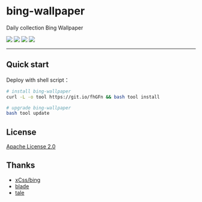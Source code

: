 # bing-wallpaper

Daily collection Bing Wallpaper

<p>
    <a href="https://travis-ci.org/vpday/bing-wallpaper"><img src="https://travis-ci.org/vpday/bing-wallpaper.svg?branch=master"></a>
    <a href="LICENSE"><img src="https://img.shields.io/badge/license-Apache%202-4EB1BA.svg?style=flat-square"></a>
    <a class="badge-align" href="https://www.codacy.com/app/vpday/bing-wallpaper?utm_source=github.com&amp;utm_medium=referral&amp;utm_content=vpday/bing-wallpaper&amp;utm_campaign=Badge_Grade"><img src="https://api.codacy.com/project/badge/Grade/cee7cd655da446c99cc9dfd72b086087"/></a>
    <a href="https://www.codetriage.com/vpday/bing-wallpaper"><img src="https://www.codetriage.com/vpday/bing-wallpaper/badges/users.svg"></a>
</p>

---

## Quick start

Deploy with shell script：

```bash
# install bing-wallpaper
curl -L -o tool https://git.io/fhGFn && bash tool install

# upgrade bing-wallpaper
bash tool update
```

## License

[Apache License 2.0](LICENSE)

## Thanks

+  [xCss/bing](https://github.com/xCss/bing)
+  [blade](https://github.com/biezhi/blade)
+  [tale](https://github.com/otale/tale)
